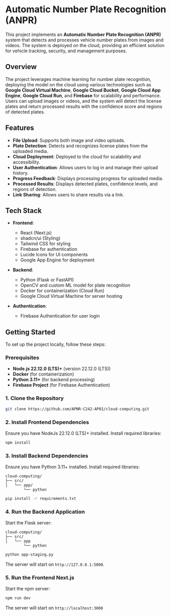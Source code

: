 # Automatic Number Plate Recognition (ANPR)

This project implements an **Automatic Number Plate Recognition (ANPR)** system that detects and processes vehicle number plates from images and videos. The system is deployed on the cloud, providing an efficient solution for vehicle tracking, security, and management purposes.

## Overview

The project leverages machine learning for number plate recognition, deploying the model on the cloud using various technologies such as **Google Cloud Virtual Machine**, **Google Cloud Bucket**, **Google Cloud App Engine**, **Google Cloud Run**, and **Firebase** for scalability and performance. Users can upload images or videos, and the system will detect the license plates and return processed results with the confidence score and regions of detected plates.

## Features

- **File Upload**: Supports both image and video uploads.
- **Plate Detection**: Detects and recognizes license plates from the uploaded media.
- **Cloud Deployment**: Deployed to the cloud for scalability and accessibility.
- **User Authentication**: Allows users to log in and manage their upload history.
- **Progress Feedback**: Displays processing progress for uploaded media.
- **Processed Results**: Displays detected plates, confidence levels, and regions of detection.
- **Link Sharing**: Allows users to share results via a link.

## Tech Stack

- **Frontend**:
  - React (Next.js)
  - shadcn/ui (Styling)
  - Tailwind CSS for styling
  - Firebase for authentication
  - Lucide Icons for UI components
  - Google App Engine for deployment
  
- **Backend**:
  - Python (Flask or FastAPI)
  - OpenCV and custom ML model for plate recognition
  - Docker for containerization (Cloud Run)
  - Google Cloud Virtual Machine for server hosting

- **Authentication**:
  - Firebase Authentication for user login

## Getting Started

To set up the project locally, follow these steps:

### Prerequisites

- **Node.js 22.12.0 (LTS)+** (version 22.12.0 (LTS))
- **Docker** (for containerization)
- **Python 3.11+** (for backend processing)
- **Firebase Project** (for Firebase Authentication)

### 1. Clone the Repository
```bash
git clone https://github.com/APNR-C242-AP01/cloud-computing.git
```

### 2. Install Frontend Dependencies
Ensure you have NodeJs 22.12.0 (LTS)+ installed. Install required libraries:
```bash
npm install
```

### 3. Install Backend Dependencies
Ensure you have Python 3.11+ installed. Install required libraries:
```
cloud-computing/
├── src/
│   └── app/
        └── python
```
```bash
pip install -r requirements.txt
```

### 4. Run the Backend Application
Start the Flask server:
```
cloud-computing/
├── src/
│   └── app
        └── python
```
```bash
python app-staging.py
```
The server will start on `http://127.0.0.1:5000`.

### 5. Run the Frontend Next.js
Start the npm server:
```bash
npm run dev
```
The server will start on `http://localhost:3000`

